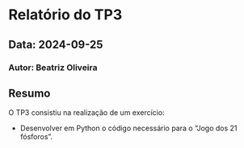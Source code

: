 # Relatório do TP3
## Data: 2024-09-25
### Autor: Beatriz Oliveira

## Resumo

O TP3 consistiu na realização de um exercício:
 - Desenvolver em Python o código necessário para o “Jogo dos 21 fósforos”.
